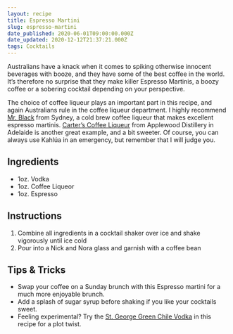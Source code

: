 ```yaml
---
layout: recipe
title: Espresso Martini
slug: espresso-martini
date_published: 2020-06-01T09:00:00.000Z
date_updated: 2020-12-12T21:37:21.000Z
tags: Cocktails
---
```


Australians have a knack when it comes to spiking otherwise innocent beverages with booze, and they have some of the best coffee in the world. It’s therefore no surprise that they make killer Espresso Martinis, a boozy coffee or a sobering cocktail depending on your perspective.

The choice of coffee liqueur plays an important part in this recipe, and again Australians rule in the coffee liqueur department. I highly recommend [Mr. Black](https://mrblack.co/row/products/coffee-liqueur/) from Sydney, a cold brew coffee liqueur that makes excellent espresso martinis. [Carter’s Coffee Liqueur](https://www.applewooddistillery.com.au/collections/current-collection/products/carters-original-coffee-liqueur) from Applewood Distillery in Adelaide is another great example, and a bit sweeter. Of course, you can always use Kahlúa in an emergency, but remember that I will judge you.

## Ingredients

- 1oz. Vodka
- 1oz. Coffee Liqueor
- 1oz. Espresso

## Instructions

1. Combine all ingredients in a cocktail shaker over ice and shake vigorously until ice cold
2. Pour into a Nick and Nora glass and garnish with a coffee bean

## Tips & Tricks

- Swap your coffee on a Sunday brunch with this Espresso martini for a much more enjoyable brunch.
- Add a splash of sugar syrup before shaking if you like your cocktails sweet.
- Feeling experimental? Try the [St. George Green Chile Vodka](http://www.stgeorgespirits.com/spirits/vodka/st-george-green-chile-vodka/) in this recipe for a plot twist.
